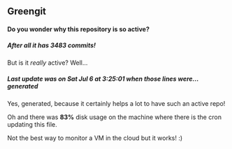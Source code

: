 ## Greengit

#### Do you wonder why this repository is so active?

##### After all it has 3483 commits!

But is it *really* active? Well...

##### Last update was on Sat Jul 6 at 3:25:01 when those lines were... generated

Yes, generated, because it certainly helps a lot to have such an active repo!

Oh and there was **83%** disk usage on the machine
where there is the cron updating this file.

Not the best way to monitor a VM in the cloud but it works! :)
